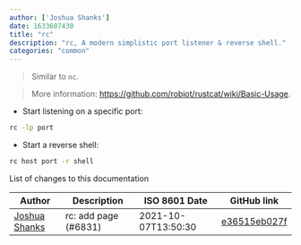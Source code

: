 ```yaml
---
author: ['Joshua Shanks']
date: 1633607430
title: "rc"
description: "rc, A modern simplistic port listener & reverse shell."
categories: "common"
---
```

> Similar to `nc`.

> More information: <https://github.com/robiot/rustcat/wiki/Basic-Usage>.

- Start listening on a specific port:

```bash
rc -lp port
```

- Start a reverse shell:

```bash
rc host port -r shell
```
List of changes to this documentation


Author | Description | ISO 8601 Date | GitHub link
------|-----|-----|-----
[Joshua Shanks](mailto:jjshanks@gmail.com) | rc: add page (#6831) | 2021-10-07T13:50:30 | [e36515eb027f](https://github.com/tldr-pages/tldr/commit/e36515eb027f3dc6cb6a8bd8963634083247569f)

